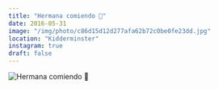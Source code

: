 ```yaml
---
title: "Hermana comiendo 🍔"
date: 2016-05-31
image: "/img/photo/c86d15d12d277afa62b72c0be0fe23dd.jpg"
location: "Kidderminster"
instagram: true
draft: false
---
```


![Hermana comiendo 🍔](/img/photo/c86d15d12d277afa62b72c0be0fe23dd.jpg)
